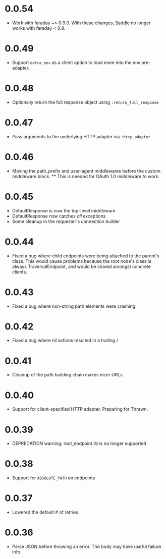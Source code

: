 # 0.0.54
* Work with faraday ~> 0.9.0. With these changes, Saddle no longer works with faraday < 0.9.

# 0.0.49
* Support `extra_env` as a client option to load more into the env pre-adapter.

# 0.0.48
* Optionally return the full response object using `:return_full_response`

# 0.0.47
* Pass arguments to the underlying HTTP adapter via `:http_adapter`

# 0.0.46
* Moving the path_prefix and user-agent middlewares before the custom middleware block.
** This is needed for OAuth 1.0 middleware to work.

# 0.0.45
* DefaultResponse is now the top-level middleware
* DefaultResponse now catches *all* exceptions
* Some cleanup in the requester's connection builder

# 0.0.44
* Fixed a bug where child endpoints were being attached to the parent's class. This would
  cause problems because the root node's class is always TraversalEndpoint, and would be shared
  amongst concrete clients.

# 0.0.43
* Fixed a bug where non-string path elements were crashing

# 0.0.42
* Fixed a bug where nil actions resulted in a trailing /

# 0.0.41
* Cleanup of the path building chain makes nicer URLs

# 0.0.40
* Support for client-specified HTTP adapter. Preparing for Thrawn.

# 0.0.39
* DEPRECATION warning: root_endpoint.rb is no longer supported

# 0.0.38
* Support for `ABSOLUTE_PATH` on endpoints

# 0.0.37
* Lowered the default # of retries

# 0.0.36
* Parse JSON before throwing an error. The body may have useful failure info.
